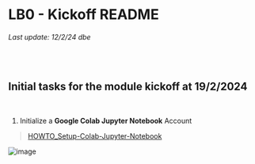 # LB0 - Kickoff README
###### Last update: 12/2/24 dbe
</br>

## Initial tasks for the module kickoff at 19/2/2024
</br>

1. Initialize a **Google Colab Jupyter Notebook** Account 

> [HOWTO_Setup-Colab-Jupyter-Notebook](https://github.com/sawubona-gmbh/BINA-FS24-WORK/blob/main/LB00-Kickoff/HOWTO_Setup-JupyterNotebook.md)  

![image](https://github.com/sawubona-repo/BINA-FS24-WORK/assets/52699611/bf7087e9-3f1e-483e-b274-85c814eae929)

</br>



